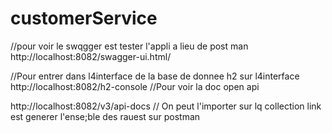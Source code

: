 # customerService

//pour voir le swqgger est tester l'appli a lieu de post man
http://localhost:8082/swagger-ui.html/

//Pour entrer dans l4interface de la base de donnee h2 sur l4interface
http://localhost:8082/h2-console
//Pour voir la doc open api 

http://localhost:8082/v3/api-docs
// On peut l'importer sur lq collection link est generer l'ense;ble des rauest sur postman
